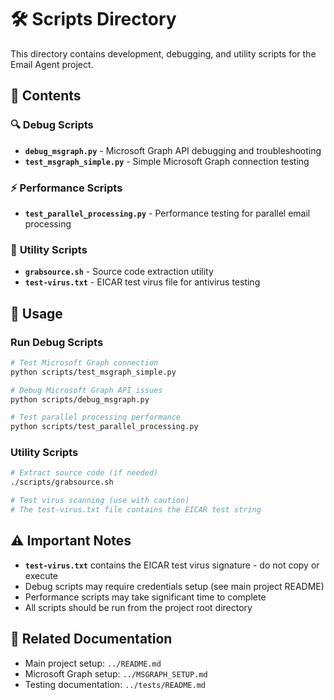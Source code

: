 # 🛠️ Scripts Directory

This directory contains development, debugging, and utility scripts for the Email Agent project.

## 📁 Contents

### 🔍 **Debug Scripts**
- **`debug_msgraph.py`** - Microsoft Graph API debugging and troubleshooting
- **`test_msgraph_simple.py`** - Simple Microsoft Graph connection testing

### ⚡ **Performance Scripts**  
- **`test_parallel_processing.py`** - Performance testing for parallel email processing

### 🔧 **Utility Scripts**
- **`grabsource.sh`** - Source code extraction utility
- **`test-virus.txt`** - EICAR test virus file for antivirus testing

## 🚀 Usage

### Run Debug Scripts
```bash
# Test Microsoft Graph connection
python scripts/test_msgraph_simple.py

# Debug Microsoft Graph API issues
python scripts/debug_msgraph.py

# Test parallel processing performance
python scripts/test_parallel_processing.py
```

### Utility Scripts
```bash
# Extract source code (if needed)
./scripts/grabsource.sh

# Test virus scanning (use with caution)
# The test-virus.txt file contains the EICAR test string
```

## ⚠️ **Important Notes**

- **`test-virus.txt`** contains the EICAR test virus signature - do not copy or execute
- Debug scripts may require credentials setup (see main project README)
- Performance scripts may take significant time to complete
- All scripts should be run from the project root directory

## 🔗 **Related Documentation**

- Main project setup: `../README.md`
- Microsoft Graph setup: `../MSGRAPH_SETUP.md`
- Testing documentation: `../tests/README.md` 